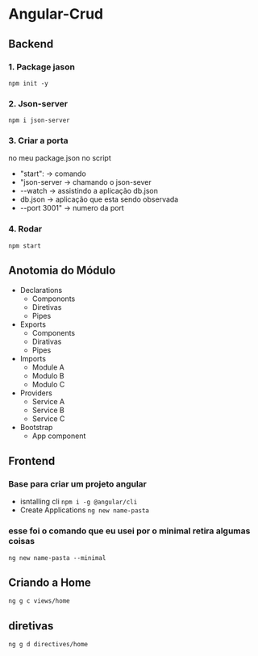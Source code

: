 # Angular-Crud

## Backend

### 1. Package jason
`
npm init -y
`

### 2. Json-server
`
npm i json-server
`

### 3. Criar a porta



no meu package.json no script 
- "start":     -> comando
- "json-server -> chamando o json-sever
- --watch      -> assistindo a aplicação db.json
- db.json      -> aplicação que esta sendo observada
- --port 3001" -> numero da port

### 4. Rodar
`
npm start
`

## Anotomia do Módulo
- Declarations
   - Compononts
   - Diretivas
   - Pipes
- Exports
   - Components
   - Dirativas
   - Pipes
- Imports 
   - Module A
   - Modulo B
   - Modulo C
- Providers
   - Service A
   - Service B
   - Service C
- Bootstrap
   - App component

## Frontend 

### Base para criar um projeto angular
- isntalling cli
`
npm i -g @angular/cli
`
- Create Applications
`
ng new name-pasta
`
### esse foi o comando que eu usei por o minimal retira algumas coisas
`
 ng new name-pasta --minimal
`

## Criando a Home
`
ng g c views/home
`

## diretivas
`
ng g d directives/home
`


